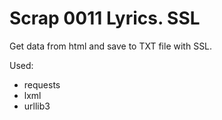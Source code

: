# Scrap 0011 Lyrics. SSL

Get data from html and save to TXT file with SSL.

Used:

* requests
* lxml
* urllib3
